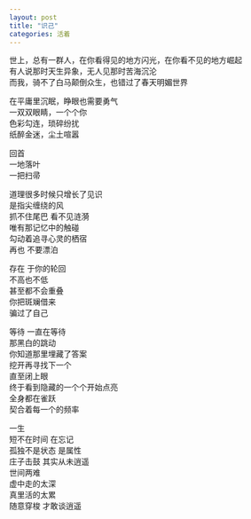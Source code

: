 ```yaml
---
layout: post
title: "识己"
categories: 活着
---
```

世上，总有一群人，在你看得见的地方闪光，在你看不见的地方崛起  
有人说那时天生异象，无人见那时苦海沉沦  
而我，骑不了白马颠倒众生，也错过了春天明媚世界  

在平庸里沉眠，睁眼也需要勇气  
一双双眼睛，一个个你  
色彩勾连，琐碎纷扰  
纸醉金迷，尘土喧嚣  

回首  
一地落叶  
一把扫帚  

道理很多时候只增长了见识  
是指尖缠绕的风  
抓不住尾巴   看不见涟漪  
唯有那记忆中的触碰  
勾动着追寻心灵的栖宿  
再也    不要漂泊

存在    于你的轮回  
不高也不低  
甚至都不会重叠  
你把斑斓借来  
骗过了自己  

等待    一直在等待  
那黑白的跳动  
你知道那里埋藏了答案  
挖开再寻找下一个  
直至闭上眼  
终于看到隐藏的一个个开始点亮  
全身都在雀跃  
契合着每一个的频率  

一生  
短不在时间     在忘记  
孤独不是状态     是属性  
庄子击鼓    其实从未逍遥  
世间两难  
虚中走的太深  
真里活的太累  
随意穿梭    才敢谈逍遥